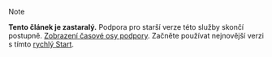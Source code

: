 >[!Note]
>**Tento článek je zastaralý.** Podpora pro starší verze této služby skončí postupně. [Zobrazení časové osy podpory](../articles/machine-learning/service/overview-what-happened-to-workbench.md#timeline). Začněte používat nejnovější verzi s tímto [rychlý Start](../articles/machine-learning/service/index.yml).